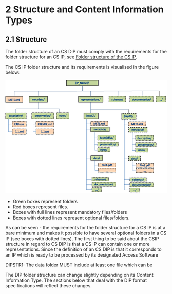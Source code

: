 # **​2 Structure and Content Information Types**

## 2.1 Structure
The folder structure of an CS DIP must comply with the requirements for the folder structure for an CS IP, see [Folder structure of the CS IP](https://dilcisboard.github.io/E-ARK-CSIP/specification/implementation/structure/folders/).

The CS IP folder structure and its requirements is visualised in the figure below:

![IP Folder Structure](fig_8_cs_ip_struct.png)

- Green boxes represent folders
- Red boxes represent files. 
- Boxes with full lines represent mandatory files/folders
- Boxes with dotted lines represent optional files/folders. 

As can be seen - the requirements for the folder structure for a CS IP is at a bare minimum and makes it possible to have several optional folders in a CS IP (see boxes with dotted lines). 
The first thing to be said about the CSIP structure in regard to CS DIP is that a CS IP can contain one or more representations.
Since the definition of an CS DIP is that it corresponds to an IP which is ready to be processed by its designated Access Software 


DIPSTR1: The data folder MUST include at least one file which can be 


The DIP folder structure can change slightly depending on its Content Information Type. The sections below that deal with the DIP format specifications will reflect these changes.
